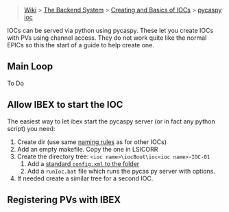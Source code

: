 > [Wiki](Home) > [The Backend System](The-Backend-System) > [Creating and Basics of IOCs](IOCs) > [pycaspy ioc](ioc-pycaspy)

IOCs can be served via python using pycaspy. These let you create IOCs with PVs using channel access. They do not work quite like the normal EPICs so this the start of a guide to help create one.

## Main Loop

To Do

## Allow IBEX to start the IOC

The easiest way to let ibex start the pycaspy server (or in fact any python script) you need:

1. Create dir (use same [naming rules](IOC-Naming) as for other IOCs)
1. Add an empty makefile. Copy the one in LSICORR
1. Create the directory tree: `<ioc name>\iocBoot\ioc<ioc name>-IOC-01`
    1. Add a [standard `config.xml` to the folder](IOC-Finishing-Touches#7-macros-and-details)
    1. Add a `runIoc.bat` file which runs the pycas py server with options.
1. If needed create a similar tree for a second IOC.


## Registering PVs with IBEX
